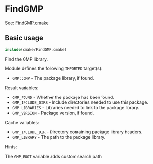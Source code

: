 # FindGMP

See: [FindGMP.cmake](https://github.com/petk/php-build-system/blob/master/cmake/cmake/modules/FindGMP.cmake)

## Basic usage

```cmake
include(cmake/FindGMP.cmake)
```

Find the GMP library.

Module defines the following `IMPORTED` target(s):

* `GMP::GMP` - The package library, if found.

Result variables:

* `GMP_FOUND` - Whether the package has been found.
* `GMP_INCLUDE_DIRS` - Include directories needed to use this package.
* `GMP_LIBRARIES` - Libraries needed to link to the package library.
* `GMP_VERSION` - Package version, if found.

Cache variables:

* `GMP_INCLUDE_DIR` - Directory containing package library headers.
* `GMP_LIBRARY` - The path to the package library.

Hints:

The `GMP_ROOT` variable adds custom search path.
